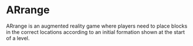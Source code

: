 # ARrange
ARrange is an augmented reality game where players need to place blocks in the correct locations according to an initial formation shown at the start of a level.
